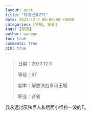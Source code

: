 ```yaml
---
layout: post
title: "导随记录271"
date: 2023-12-3 00:00:00 +0800
categories: [导随, 贤者]
tags: [导随]
author: wanwan
toc: true
comments: true
pin: true
---
```

> 日期：2023.12.3
>
> 等级：67
>
> 副本：解放决战多玛王城
>
> 职业：贤者

我永远讨厌铁巨人和后面小怪拉一波的T。